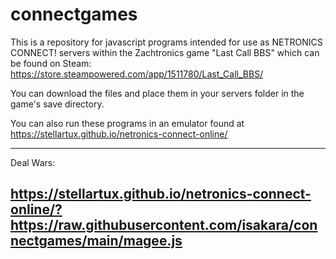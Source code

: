 # connectgames

This is a repository for javascript programs intended for use as NETRONICS CONNECT! servers within the Zachtronics game "Last Call BBS" which can be found on Steam:
https://store.steampowered.com/app/1511780/Last_Call_BBS/

You can download the files and place them in your servers folder in the game's save directory.

You can also run these programs in an emulator found at https://stellartux.github.io/netronics-connect-online/

-------------------------------------------------------------------------------
Deal Wars:

https://stellartux.github.io/netronics-connect-online/?https://raw.githubusercontent.com/isakara/connectgames/main/magee.js
-------------------------------------------------------------------------------
